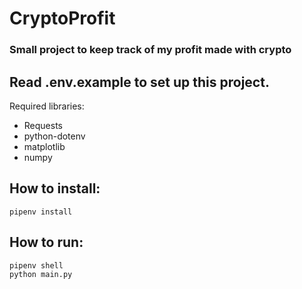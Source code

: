 # CryptoProfit
### Small project to keep track of my profit made with crypto

## Read .env.example to set up this project.

Required libraries:
- Requests
- python-dotenv
- matplotlib
- numpy

## How to install: 
``` shell
pipenv install
```
## How to run:
``` shell
pipenv shell
python main.py
```